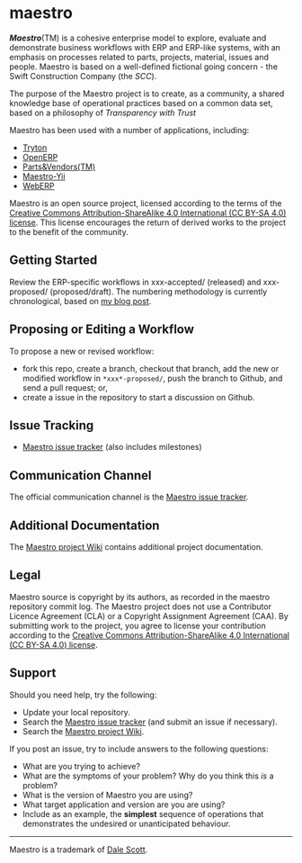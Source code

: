 maestro
=======

***Maestro***(TM) is a cohesive enterprise model to explore, evaluate and demonstrate business workflows with ERP and ERP-like systems, with an emphasis on processes related to parts, projects, material, issues and people. Maestro is based on a well-defined fictional going concern - the Swift Construction Company (the *SCC*).

The purpose of the Maestro project is to create, as a community, a shared knowledge base of operational practices based on a common data set, based on a philosophy of *Transparency with Trust*

Maestro has been used with a number of applications, including:
* [Tryton](http://www.tryton.org)
* [OpenERP](http://www.openerp.com)
* [Parts&Vendors(TM)](http://www.triogydesign.com)
* [Maestro-Yii](http://www.github.com/dalers/maestro-yii)
* [WebERP](http://www.weberp.org)

Maestro is an open source project, licensed according to the terms of the [Creative Commons Attribution-ShareAlike 4.0 International (CC BY-SA 4.0) license](http://creativecommons.org/licenses/by-sa/4.0/). This license encourages the return of derived works to the project to the benefit of the community.

Getting Started
---------------
Review the ERP-specific workflows in xxx-accepted/ (released) and xxx-proposed/ (proposed/draft). The numbering methodology is currently chronological, based on [my blog post](http://www.dalescott.net/wordpress/?p=2723).

Proposing or Editing a Workflow
-------------------------------
To propose a new or revised workflow:
* fork this repo, create a branch, checkout that branch, add the new or modified workflow in `*xxx*-proposed/`, push the branch to Github, and send a pull request; or,
* create a issue in the repository to start a discussion on Github.

Issue Tracking
--------------
* [Maestro issue tracker](https://github.com/dalers/maestro/issues) (also includes milestones)

Communication Channel
---------------------
The official communication channel is the [Maestro issue tracker](https://github.com/dalers/maestro/issues).

Additional Documentation
------------------------
The [Maestro project Wiki](https://github.com/dalers/maestro/wiki) contains additional project documentation.

Legal
-----
Maestro source is copyright by its authors, as recorded in the maestro repository commit log. The Maestro project does not use a Contributor Licence Agreement (CLA) or a Copyright Assignment Agreement (CAA). By submitting work to the project, you agree to license your contribution according to the [Creative Commons Attribution-ShareAlike 4.0 International (CC BY-SA 4.0) license](http://creativecommons.org/licenses/by-sa/4.0/).

Support
-------
Should you need help, try the following:
* Update your local repository.
* Search the [Maestro issue tracker](https://github.com/dalers/maestro/issues) (and submit an issue if necessary).
* Search the [Maestro project Wiki](https://github.com/dalers/maestro/wiki/).

If you post an issue, try to include answers to the following questions:
* What are you trying to achieve?
* What are the symptoms of your problem? Why do you think this *is* a problem?
* What is the version of Maestro you are using?
* What target application and version are you are using?
* Include as an example, the **simplest** sequence of operations that demonstrates the undesired or unanticipated behaviour.

---

Maestro is a trademark of [Dale Scott](http://www.dalescott.net).

